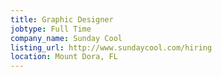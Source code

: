 ```yaml
---
title: Graphic Designer
jobtype: Full Time
company_name: Sunday Cool
listing_url: http://www.sundaycool.com/hiring
location: Mount Dora, FL
---
```


